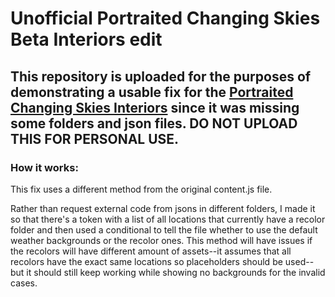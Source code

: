 # Unofficial Portraited Changing Skies Beta Interiors edit

## This repository is uploaded for the purposes of demonstrating a usable fix for the **[Portraited Changing Skies Interiors](https://www.nexusmods.com/stardewvalley/mods/30002)** since it was missing some folders and json files. DO NOT UPLOAD THIS FOR PERSONAL USE.

### How it works:

This fix uses a different method from the original content.js file. 

Rather than request external code from jsons in different folders, I made it so that there's a token with a list of all locations that currently have a recolor folder and then used a conditional to tell the file whether to use the default weather backgrounds or the recolor ones. This method will have issues if the recolors will have different amount of assets--it assumes that all recolors have the exact same locations so placeholders should be used--but it should still keep working while showing no backgrounds for the invalid cases.
